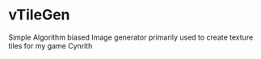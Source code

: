 # vTileGen
Simple Algorithm biased Image generator primarily used to create texture tiles for my game Cynrith
